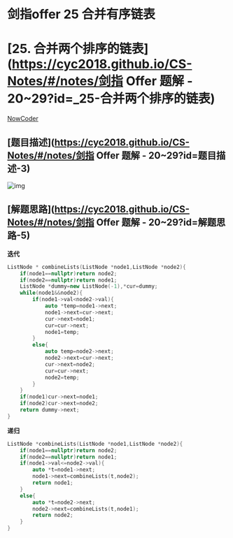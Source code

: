 # 剑指offer 25 合并有序链表

# [25. 合并两个排序的链表](https://cyc2018.github.io/CS-Notes/#/notes/剑指 Offer 题解 - 20~29?id=_25-合并两个排序的链表)

[NowCoder](https://www.nowcoder.com/practice/d8b6b4358f774294a89de2a6ac4d9337?tpId=13&tqId=11169&tPage=1&rp=1&ru=/ta/coding-interviews&qru=/ta/coding-interviews/question-ranking)

## [题目描述](https://cyc2018.github.io/CS-Notes/#/notes/剑指 Offer 题解 - 20~29?id=题目描述-3)

![img](https://cs-notes-1256109796.cos.ap-guangzhou.myqcloud.com/c094d2bc-ec75-444b-af77-d369dfb6b3b4.png)

## [解题思路](https://cyc2018.github.io/CS-Notes/#/notes/剑指 Offer 题解 - 20~29?id=解题思路-5)

**迭代**

```cpp
ListNode * combineLists(ListNode *node1,ListNode *node2){
    if(node1==nullptr)return node2;
    if(node2==nullptr)return node1;
    ListNode *dummy=new ListNode(-1),*cur=dummy;
    while(node1&&node2){
        if(node1->val<node2->val){
            auto *temp=node1->next;
            node1->next=cur->next;
            cur->next=node1;
            cur=cur->next;
            node1=temp;
        }
        else{
            auto temp=node2->next;
            node2->next=cur->next;
            cur->next=node2;
            cur=cur->next;
            node2=temp;
        }
    }
    if(node1)cur->next=node1;
    if(node2)cur->next=node2;
    return dummy->next;
}
```

**递归**

```cpp
ListNode *combineLists(ListNode *node1,ListNode *node2){
    if(node1==nullptr)return node2;
    if(node2==nullptr)return node1;
    if(node1->val<=node2->val){
        auto *t=node1->next;
        node1->next=combineLists(t,node2);
        return node1;
    }
    else{
        auto *t=node2->next;
        node2->next=combineLists(t,node1);
        return node2;
    }
}
```

